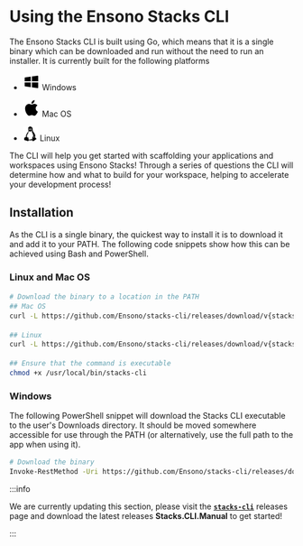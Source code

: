 # Using the Ensono Stacks CLI

The Ensono Stacks CLI is built using Go, which means that it is a single binary which can be downloaded and run without the need to run an installer. It is currently built for the following platforms

- ![windows](./images/icons/windows.png) Windows

- ![apple](./images/icons/apple.png) Mac OS

- ![linux](./images/icons/linux.png) Linux

The CLI will help you get started with scaffolding your applications and workspaces using Ensono Stacks! Through a series of questions the CLI will determine how and what to build for your workspace, helping to accelerate your development process!

## Installation

As the CLI is a single binary, the quickest way to install it is to download it and add it to your PATH. The following code snippets show how this can be achieved using Bash and PowerShell.

### Linux and Mac OS

```bash
# Download the binary to a location in the PATH
## Mac OS
curl -L https://github.com/Ensono/stacks-cli/releases/download/v{stackscli_version}/stacks-cli-darwin-amd64-{stackscli_version} -o /usr/local/bin/stacks-cli

## Linux
curl -L https://github.com/Ensono/stacks-cli/releases/download/v{stackscli_version}/stacks-cli-linux-amd64-{stackscli_version} -o /usr/local/bin/stacks-cli

## Ensure that the command is executable
chmod +x /usr/local/bin/stacks-cli
```

### Windows

The following PowerShell snippet will download the Stacks CLI executable to the user's Downloads directory. It should be moved somewhere accessible for use through the PATH (or alternatively, use the full path to the app when using it).

```bash
# Download the binary
Invoke-RestMethod -Uri https://github.com/Ensono/stacks-cli/releases/download/v{stackscli_version}/stacks-cli-windows-amd64-{stackscli_version}.exe -OutFile $env:USERPROFILE\Downloads\stacks-cli.exe
```

:::info

We are currently updating this section, please visit the **[`stacks-cli`](https://github.com/Ensono/stacks-cli/releases)** releases page and download the latest releases **Stacks.CLI.Manual** to get started!

:::

